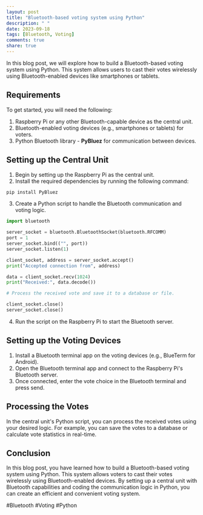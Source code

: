 ```yaml
---
layout: post
title: "Bluetooth-based voting system using Python"
description: " "
date: 2023-09-18
tags: [Bluetooth, Voting]
comments: true
share: true
---
```


In this blog post, we will explore how to build a Bluetooth-based voting system using Python. This system allows users to cast their votes wirelessly using Bluetooth-enabled devices like smartphones or tablets.

## Requirements

To get started, you will need the following:

1. Raspberry Pi or any other Bluetooth-capable device as the central unit.
2. Bluetooth-enabled voting devices (e.g., smartphones or tablets) for voters.
3. Python Bluetooth library - **PyBluez** for communication between devices.

## Setting up the Central Unit

1. Begin by setting up the Raspberry Pi as the central unit.
2. Install the required dependencies by running the following command:

```python
pip install PyBluez
```

3. Create a Python script to handle the Bluetooth communication and voting logic.

```python
import bluetooth

server_socket = bluetooth.BluetoothSocket(bluetooth.RFCOMM)
port = 1
server_socket.bind(("", port))
server_socket.listen(1)

client_socket, address = server_socket.accept()
print("Accepted connection from", address)

data = client_socket.recv(1024)
print("Received:", data.decode())

# Process the received vote and save it to a database or file.

client_socket.close()
server_socket.close()
```

4. Run the script on the Raspberry Pi to start the Bluetooth server.

## Setting up the Voting Devices

1. Install a Bluetooth terminal app on the voting devices (e.g., BlueTerm for Android).
2. Open the Bluetooth terminal app and connect to the Raspberry Pi's Bluetooth server.
3. Once connected, enter the vote choice in the Bluetooth terminal and press send.

## Processing the Votes

In the central unit's Python script, you can process the received votes using your desired logic. For example, you can save the votes to a database or calculate vote statistics in real-time.

## Conclusion

In this blog post, you have learned how to build a Bluetooth-based voting system using Python. This system allows voters to cast their votes wirelessly using Bluetooth-enabled devices. By setting up a central unit with Bluetooth capabilities and coding the communication logic in Python, you can create an efficient and convenient voting system.

#Bluetooth #Voting #Python